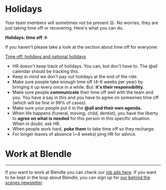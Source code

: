 # Holidays

Your team members will sometimes not be present 😮. No worries, they are just taking time off or recovering. Here's what you can do. 

**Holidays: time off ☀️**

If you haven't please take a look at the section about time off for everyone: 

[Time off: holidays and national holidays](Time%20off%20holidays%20and%20national%20holidays%2055daa272fbc241c1bbb40a00256752a4.md)

- HR doesn't keep track of holidays. You can, but don't have to. The @all calendar should be tracking this.
- Keep in mind we don't pay out holidays at the end of the ride.
- Make sure people take enough time off (4-6 weeks per year) by bringing it up every once in a while. But: **it's their responsibility.**
- Make sure people **communicate** their time off well with the team and you. You have a say in this and you have to agree on someones time off (which will be fine in 99% of cases).
- Make sure your people put it in the **@all and their own agenda.**
- When life happens (funeral, moving, child, dentist), you have the liberty to **agree on what is needed** for this person in this specific situation. When in doubt, ask HR.
- When people work hard, **poke them** to take time off so they recharge.
- For longer leaves of absence (~4 weeks) ping HR for advice.

# Work at Blendle

---

If you want to work at Blendle you can check our [job ads here](https://blendle.homerun.co/). If you want to be kept in the loop about Blendle, you can sign up for [our behind the scenes newsletter](https://blendle.homerun.co/yes-keep-me-posted/tr/apply?token=8092d4128c306003d97dd3821bad06f2)
